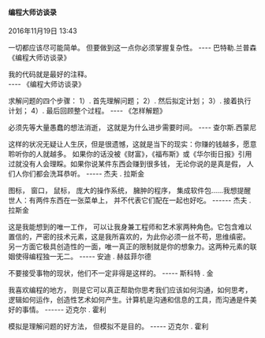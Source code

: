 
#### 编程大师访谈录

2016年11月19日
13:43

一切都应该尽可能简单。 但要做到这一点你必须掌握复杂性。
                                                                     ---- 巴特勒.兰普森《编程大师访谈录》

我的代码就是最好的注释。 				
                             ---- 《编程大师访谈录》 

求解问题的四个步骤： 
1）. 首先理解问题；        2）. 然后拟定计划； 
3）. 接着执行计划；       4）. 最后回顾整个过程。
					---- 《怎样解题》

必须先等大量愚蠢的想法消逝， 这就是为什么进步需要时间。 
					                           ---- 查尔斯.西蒙尼
					
这样的状况无疑让人生厌，但是很遗憾，这就是当下的现实：你赚的钱越多，愿意聆听你的人就越多。 如果你的话没被《财富》，《福布斯》或《华尔街日报》引用过就没有人会理睬。如果你说某件东西会赚到很多钱， 无论你说的是真是假， 人们人你们都会洗耳恭听。 
									                 ----- 杰夫 . 拉斯金

图标， 窗口， 鼠标， 庞大的操作系统， 臃肿的程序， 集成软件包......我想提醒世人：有两件东西在一张菜单上， 并不代表它们配在一起也好吃。
							                                       ------ 杰夫 . 拉斯金
                                                      
这是我能想到的唯一工作， 可以让我身兼工程师和艺术家两种角色。它包含难以置信的，严密的技术元素，这是我所喜欢的，为此你必须一丝不苟，思维缜密。 另一方面它极具创造性的一面，唯一真正的限制就是你的想象力。这两种元素的联姻使得编程独一无二。 
							                                      -----  安迪 . 赫兹菲尔德
							
不要接受事物的现状，他们不一定非得是这样的。 
			                                 ----- 斯科特 . 金 

我喜欢编程的地方， 则是它可以真正帮助你思考我们应该如何沟通，如何思考，逻辑如何运作，创造性艺术如何产生。计算机是沟通和信息的工具，而沟通是件美好的事情。
										                        ------ 迈克尔 . 霍利

模拟是理解问题的好方法， 但模拟不是目的。 
			                             ----- 迈克尔 . 霍利 
